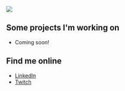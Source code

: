 <img src="https://i.imgur.com/LIzoi5I.png">

## Some projects I'm working on
* Coming soon!

## Find me online
* <a href="https://www.linkedin.com/in/ashley-hynes/">LinkedIn</a> 
* <a href="https://www.twitch.tv/splashley">Twitch</a> 
